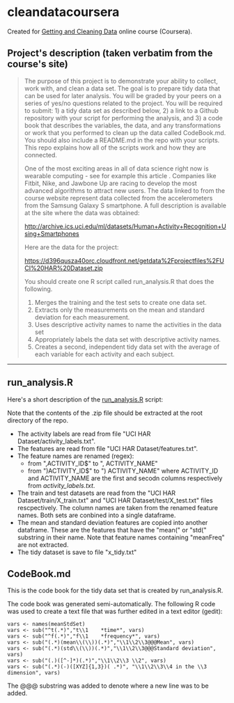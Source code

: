 cleandatacoursera
=================

Created for [Getting and Cleaning Data](https://class.coursera.org/getdata-003) online course (Coursera).

## Project's description (taken verbatim from the course's site)
 
> The purpose of this project is to demonstrate your ability to collect,
> work with, and clean a data set. The goal is to prepare tidy data that
> can be used for later analysis. You will be graded by your peers on a
> series of yes/no questions related to the project. You will be
> required to submit: 1) a tidy data set as described below, 2) a link
> to a Github repository with your script for performing the analysis,
> and 3) a code book that describes the variables, the data, and any
> transformations or work that you performed to clean up the data called
> CodeBook.md. You should also include a README.md in the repo with your
> scripts. This repo explains how all of the scripts work and how they
> are connected. 
> 
> One of the most exciting areas in all of data science right now is
> wearable computing - see for example this article . Companies like
> Fitbit, Nike, and Jawbone Up are racing to develop the most advanced
> algorithms to attract new users. The data linked to from the course
> website represent data collected from the accelerometers from the
> Samsung Galaxy S smartphone. A full description is available at the
> site where the data was obtained:
> 
> http://archive.ics.uci.edu/ml/datasets/Human+Activity+Recognition+Using+Smartphones
> 
> Here are the data for the project:
> 
> https://d396qusza40orc.cloudfront.net/getdata%2Fprojectfiles%2FUCI%20HAR%20Dataset.zip
> 
>  You should create one R script called run_analysis.R that does the
> following. 
> 
> 1. Merges the training and the test sets to create one data set.
> 2. Extracts only the measurements on the mean and standard deviation for each measurement. 
> 3. Uses descriptive activity names to name the activities in the data set
> 4. Appropriately labels the data set with descriptive activity names. 
> 5. Creates a second, independent tidy data set with the average of each variable for each activity and each subject.
    
----------------------------------------------------

## run_analysis.R

Here's a short description of the [run_analysis.R](https://github.com/prontog/cleandatacoursera/blob/master/run_analysis.R) script: 

Note that the contents of the .zip file should be extracted at the root directory of the repo. 

* The activity labels are read from file "UCI HAR Dataset/activity_labels.txt".
* The features are read from file "UCI HAR Dataset/features.txt".
* The feature names are renamed (regex):
  * from  ",ACTIVITY_ID$" to ", ACTIVITY_NAME"
  * from  ")ACTIVITY_ID$" to ") ACTIVITY_NAME"
where ACTIVITY_ID and ACTIVITY_NAME are the first and secodn columns respectively from *activity_labels.txt*.
* The train and test datasets are read from the "UCI HAR Dataset/train/X_train.txt" and "UCI HAR Dataset/test/X_test.txt" files rescpectively. The column names are taken from the renamed feature names. Both sets are conbined into a single dataframe.
* The mean and standard deviation features are copied into another dataframe. These are the features that have the "mean(" or "std(" substring in their name. Note that feature names containing "meanFreq" are not extracted.
* The tidy dataset is save to file "x_tidy.txt"

## CodeBook.md

This is the code book for the tidy data set that is created by run_analysis.R.

The code book was generated semi-automatically. The following R code was used to create a text file that was further edited in a text editor (gedit):

    vars <- names(meanStdSet)
    vars <- sub("^t(.*)","t\\1    *time*", vars)
    vars <- sub("^f(.*)","f\\1    *frequency*", vars)
    vars <- sub("(.*)(mean\\(\\))(.*)","\\1\\2\\3@@@Mean", vars)
    vars <- sub("(.*)(std\\(\\))(.*)","\\1\\2\\3@@@Standard deviation", vars)
    vars <- sub("(.)([^-]*)(.*)","\\1\\2\\3 \\2", vars)
    vars <- sub("(.*)(-)([XYZ]{1,3})( .*)", "\\1\\2\\3\\4 in the \\3 dimension", vars)

The @@@ substring was added to denote where a new line was to be added.

